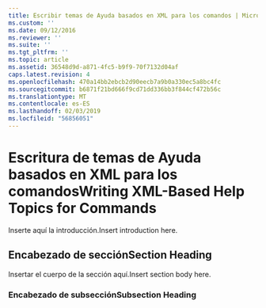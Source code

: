 ```yaml
---
title: Escribir temas de Ayuda basados en XML para los comandos | Microsoft Docs
ms.custom: ''
ms.date: 09/12/2016
ms.reviewer: ''
ms.suite: ''
ms.tgt_pltfrm: ''
ms.topic: article
ms.assetid: 36548d9d-a871-4fc5-b9f9-70f7132d04af
caps.latest.revision: 4
ms.openlocfilehash: 470a14bb2ebcb2d90eecb7a9b0a330ec5a8bc4fc
ms.sourcegitcommit: b6871f21bd666f9cd71dd336bb3f844cf472b56c
ms.translationtype: MT
ms.contentlocale: es-ES
ms.lasthandoff: 02/03/2019
ms.locfileid: "56856051"
---
```

# <a name="writing-xml-based-help-topics-for-commands"></a><span data-ttu-id="fe5f8-102">Escritura de temas de Ayuda basados en XML para los comandos</span><span class="sxs-lookup"><span data-stu-id="fe5f8-102">Writing XML-Based Help Topics for Commands</span></span>

<span data-ttu-id="fe5f8-103">Inserte aquí la introducción.</span><span class="sxs-lookup"><span data-stu-id="fe5f8-103">Insert introduction here.</span></span>

## <a name="section-heading"></a><span data-ttu-id="fe5f8-104">Encabezado de sección</span><span class="sxs-lookup"><span data-stu-id="fe5f8-104">Section Heading</span></span>

 <span data-ttu-id="fe5f8-105">Insertar el cuerpo de la sección aquí.</span><span class="sxs-lookup"><span data-stu-id="fe5f8-105">Insert section body here.</span></span>

### <a name="subsection-heading"></a><span data-ttu-id="fe5f8-106">Encabezado de subsección</span><span class="sxs-lookup"><span data-stu-id="fe5f8-106">Subsection Heading</span></span>
